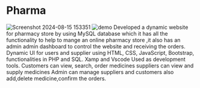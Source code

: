 # Pharma
![Screenshot 2024-08-15 153351](https://github.com/user-attachments/assets/332577db-c186-4852-bbb9-262b76b299bf)
![demo](https://github.com/user-attachments/assets/ca7d40ec-52ed-4364-9ae6-03b5a218893a)
Developed a dynamic website for pharmacy store by using MySQL database which it has all the functionality to help to mange an online pharmacy store ,it also has an admin admin dashboard to control the website and receiving the orders. Dynamic UI for users and supplier using HTML, CSS, JavaScript, Bootstrap, functionalities in PHP and SQL. Xamp and Vscode Used as development tools.
Customers can view, search, order medicines
suppliers can view and supply medicines
Admin can manage suppliers and customers also add,delete medicine,confirm the orders.
